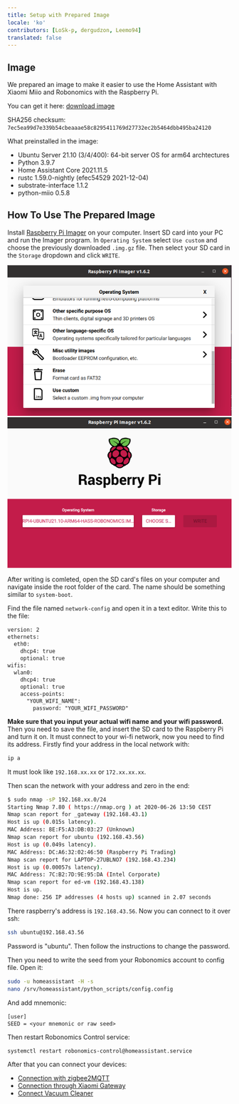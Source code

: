 ```yaml
---
title: Setup with Prepared Image
locale: 'ko' 
contributors: [LoSk-p, dergudzon, Leemo94]
translated: false
---
```

## Image
We prepared an image to make it easier to use the Home Assistant with Xiaomi Miio and Robonomics with the Raspberry Pi.

You can get it here: [download image](https://ipfs.io/ipfs/bafybeihzzqoyycflxzxlxy2aplkzxo537ggqatdlbr24b4dnlyrtpkp2eu)

SHA256 checksum: `7ec5ea99d7e339b54cbeaaae58c8295411769d27732ec2b5464dbb495ba24120`

What preinstalled in the image:
- Ubuntu Server 21.10 (3/4/400): 64-bit server OS for arm64 archtectures
- Python 3.9.7
- Home Assistant Core 2021.11.5
- rustc 1.59.0-nightly (efec54529 2021-12-04)
- substrate-interface 1.1.2
- python-miio 0.5.8

## How To Use The Prepared Image
Install [Raspberry Pi Imager](https://www.raspberrypi.com/software/) on your computer. Insert SD card into your PC and run the Imager program. In `Operating System` select `Use custom` and choose the previously downloaded `.img.gz` file. Then select your SD card in the `Storage` dropdown and click `WRITE`.

![imager](./images/home-assistant/use_custom_image.png)
![imager](./images/home-assistant/imager_prep.png)

After writing is comleted, open the SD card's files on your computer and navigate inside the root folder of the card. The name should be something similar to `system-boot`.

Find the file named `network-config` and open it in a text editor. Write this to the file:
```
version: 2
ethernets:
  eth0:
    dhcp4: true
    optional: true
wifis:
  wlan0:
    dhcp4: true
    optional: true
    access-points:
      "YOUR_WIFI_NAME":
        password: "YOUR_WIFI_PASSWORD"
```
**Make sure that you input your actual wifi name and your wifi password.** Then you need to save the file, and insert the SD card to the Raspberry Pi and turn it on. It must connect to your wi-fi network, now you need to find its address. Firstly find your address in the local network with:

```bash
ip a
```
It must look like `192.168.xx.xx` or `172.xx.xx.xx`.

Then scan the network with your address and zero in the end:

```bash 
$ sudo nmap -sP 192.168.xx.0/24
Starting Nmap 7.80 ( https://nmap.org ) at 2020-06-26 13:50 CEST
Nmap scan report for _gateway (192.168.43.1)
Host is up (0.015s latency).
MAC Address: 8E:F5:A3:DB:03:27 (Unknown)
Nmap scan report for ubuntu (192.168.43.56)
Host is up (0.049s latency).
MAC Address: DC:A6:32:02:46:50 (Raspberry Pi Trading)
Nmap scan report for LAPTOP-27UBLNO7 (192.168.43.234)
Host is up (0.00057s latency).
MAC Address: 7C:B2:7D:9E:95:DA (Intel Corporate)
Nmap scan report for ed-vm (192.168.43.138)
Host is up.
Nmap done: 256 IP addresses (4 hosts up) scanned in 2.07 seconds
```
There raspberry's address is `192.168.43.56`. Now you can connect to it over ssh:
```bash
ssh ubuntu@192.168.43.56
```
Password is "ubuntu". Then follow the instructions to change the password.

Then you need to write the seed from your Robonomics account to config file. Open it:
```bash
sudo -u homeassistant -H -s
nano /srv/homeassistant/python_scripts/config.config
```
And add mnemonic:
```
[user]
SEED = <your mnemonic or raw seed>
```
Then restart Robonomics Control service:
```bash
systemctl restart robonomics-control@homeassistant.service
```

After that you can connect your devices:
- [Connection with zigbee2MQTT](/docs/zigbee2-mqtt/)
- [Connection through Xiaomi Gateway](/docs/xiaomi-gateway/)
- [Connect Vacuum Cleaner](/docs/vacuum-connect/)
